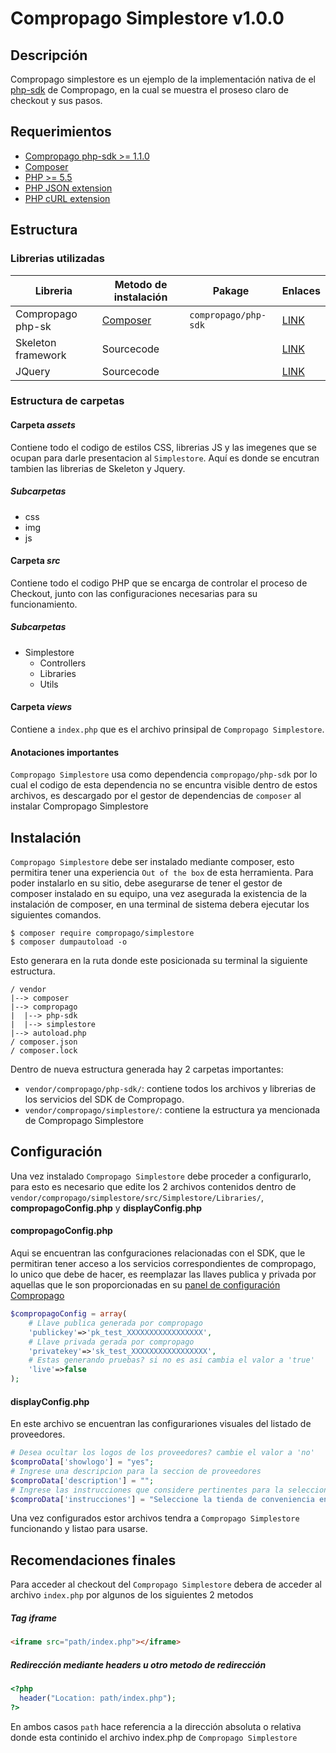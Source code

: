 # Compropago Simplestore v1.0.0

## Descripción
Compropago simplestore es un ejemplo de la implementación nativa de el [php-sdk](https://github.com/compropago/compropago-php)
de Compropago, en la cual se muestra el proseso claro de checkout y sus pasos.

## Requerimientos
* [Compropago php-sdk >= 1.1.0][compropago-link]
* [Composer][composer-link]
* [PHP >= 5.5](http://www.php.net/)
* [PHP JSON extension](http://php.net/manual/en/book.json.php)
* [PHP cURL extension](http://php.net/manual/en/book.curl.php)

## Estructura

### Librerias utilizadas
| Libreria           | Metodo de instalación       | Pakage               | Enlaces                 |
|--------------------|-----------------------------|----------------------|-------------------------| 
| Compropago php-sk  | [Composer][composer-link]   | `compropago/php-sdk` | [LINK][compropago-link] |
| Skeleton framework | Sourcecode                  |                      | [LINK][skeleton-link]   |
| JQuery             | Sourcecode                  |                      | [LINK][jquery-link]     |


### Estructura de carpetas

#### Carpeta *assets*
Contiene todo el codigo de estilos CSS, librerias JS y las imegenes que se ocupan para darle presentacion al `Simplestore`.
Aquí es donde se encutran tambien las librerias de Skeleton y Jquery.
##### Subcarpetas
* css
* img
* js

#### Carpeta *src*
Contiene todo el codigo PHP que se encarga de controlar el proceso de Checkout, junto con las configuraciones necesarias
para su funcionamiento.
##### Subcarpetas
* Simplestore
  * Controllers
  * Libraries
  * Utils
  
#### Carpeta *views*
Contiene a `index.php` que es el archivo prinsipal de `Compropago Simplestore`. 

#### Anotaciones importantes
`Compropago Simplestore` usa como dependencia `compropago/php-sdk` por lo cual el codigo de esta dependencia no se encuntra
visible dentro de estos archivos, es descargado por el gestor de dependencias de `composer` al instalar Compropago Simplestore

## Instalación
`Compropago Simplestore` debe ser instalado mediante composer, esto permitira tener una experiencia `Out of the box` de esta
herramienta. Para poder instalarlo en su sitio, debe asegurarse de tener el gestor de composer instalado en su equipo, una vez
asegurada la existencia de la instalación de composer, en una terminal de sistema debera ejecutar los siguientes comandos.

```
$ composer require compropago/simplestore
$ composer dumpautoload -o
```

Esto generara en la ruta donde este posicionada su terminal la siguiente estructura.

```
/ vendor
|--> composer
|--> compropago
|  |--> php-sdk
|  |--> simplestore
|--> autoload.php
/ composer.json
/ composer.lock
```

Dentro de nueva estructura generada hay 2 carpetas importantes:
* `vendor/compropago/php-sdk/`: contiene todos los archivos y librerias de los servicios del SDK de Compropago.
* `vendor/compropago/simplestore/`: contiene la estructura ya mencionada de Compropago Simplestore


## Configuración
Una vez instalado `Compropago Simplestore` debe proceder a configurarlo, para esto es necesario que edite los 2 archivos 
contenidos dentro de `vendor/compropago/simplestore/src/Simplestore/Libraries/`, **compropagoConfig.php** y **displayConfig.php**

#### compropagoConfig.php
Aqui se encuentran las confguraciones relacionadas con el SDK, que le permitiran tener acceso a los servicios correspondientes
de compropago, lo unico que debe de hacer, es reemplazar las llaves publica y privada por aquellas que le son proporcionadas
en su [panel de configuración Compropago][compropago-config-link]

```php
$compropagoConfig = array(
    # Llave publica generada por compropago
    'publickey'=>'pk_test_XXXXXXXXXXXXXXXXX',
    # Llave privada gerada por compropago
    'privatekey'=>'sk_test_XXXXXXXXXXXXXXXXX',
    # Estas generando pruebas? si no es asi cambia el valor a 'true'
    'live'=>false
);
```

#### displayConfig.php
En este archivo se encuentran las configurariones visuales del listado de proveedores.

```php
# Desea ocultar los logos de los proveedores? cambie el valor a 'no'
$comproData['showlogo'] = "yes";
# Ingrese una descripcion para la seccion de proveedores
$comproData['description'] = "";
# Ingrese las instrucciones que considere pertinentes para la seleccion de proveedores
$comproData['instrucciones'] = "Seleccione la tienda de conveniencia en la cual desea realizar su pago";
```

Una vez configurados estor archivos tendra a `Compropago Simplestore` funcionando y listao para usarse.

## Recomendaciones finales
Para acceder al checkout del `Compropago Simplestore` debera de acceder al archivo `index.php` por algunos de 
los siguientes 2 metodos

##### Tag iframe
```html
<iframe src="path/index.php"></iframe>
```

##### Redirección mediante headers u otro metodo de redirección
```php
<?php
  header("Location: path/index.php");
?>
```

En ambos casos `path` hace referencia a la dirección absoluta o relativa donde esta continido el archivo index.php de 
`Compropago Simplestore`


[compropago-config-link]: https://compropago.com/panel/configuracion
[compropago-link]: https://packagist.org/packages/compropago/php-sdk
[composer-link]: https://getcomposer.org/
[skeleton-link]: http://getskeleton.com/
[jquery-link]: https://jquery.com/
